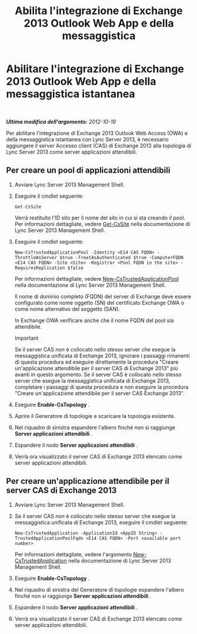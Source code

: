 ﻿---
title: "Abilita l'integrazione di Exchange 2013 Outlook Web App e della messaggistica"
TOCTitle: "Abilita l'integrazione di Exchange 2013 Outlook Web App e della messaggistica"
ms:assetid: 44d08cf0-b17d-46e1-a4f0-fcc2fe96a958
ms:mtpsurl: https://technet.microsoft.com/it-it/library/JJ204857(v=OCS.15)
ms:contentKeyID: 49300371
ms.date: 08/24/2015
mtps_version: v=OCS.15
ms.translationtype: HT
---

# Abilitare l'integrazione di Exchange 2013 Outlook Web App e della messaggistica istantanea

 

_**Ultima modifica dell'argomento:** 2012-10-19_

Per abilitare l'integrazione di Exchange 2013 Outlook Web Access (OWA) e della messaggistica istantanea con Lync Server 2013, è necessario aggiungere il server Accesso client (CAS) di Exchange 2013 alla topologia di Lync Server 2013 come server applicazioni attendibili.

## Per creare un pool di applicazioni attendibili

1.  Avviare Lync Server 2013 Management Shell.

2.  Eseguire il cmdlet seguente:
    
        Get-CsSite
    
    Verrà restituito l'ID sito per il nome del sito in cui si sta creando il pool. Per informazioni dettagliate, vedere [Get-CsSite](https://docs.microsoft.com/en-us/powershell/module/skype/Get-CsSite) nella documentazione di Lync Server 2013 Management Shell.

3.  Eseguire il cmdlet seguente:
    
        New-CsTrustedApplicationPool -Identity <E14 CAS FQDN> -ThrottleAsServer $true -TreatAsAuthenticated $true -ComputerFQDN <E14 CAS FQDN> -Site <Site> -Registrar <Pool FQDN in the site> -RequiresReplication $false
    
    Per informazioni dettagliate, vedere [New-CsTrustedApplicationPool](https://docs.microsoft.com/en-us/powershell/module/skype/New-CsTrustedApplicationPool) nella documentazione di Lync Server 2013 Management Shell.
    
    Il nome di dominio completo (FQDN) del server di Exchange deve essere configurato come nome oggetto (SN) del certificato Exchange OWA o come nome alternativo del soggetto (SAN).
    
    In Exchange OWA verificare anche che il nome FQDN del pool sia attendibile.
    
    > [!IMPORTANT]  
    > Se il server CAS <em>non</em> è collocato nello stesso server che esegue la messaggistica unificata di Exchange 2013, ignorare i passaggi rimanenti di questa procedura ed eseguire direttamente la procedura &quot;Creare un'applicazione attendibile per il server CAS di Exchange 2013&quot; più avanti in questo argomento. Se il server CAS è collocato nello stesso server che esegue la messaggistica unificata di Exchange 2013, completare i passaggi di questa procedura e non eseguire la procedura &quot;Creare un'applicazione attendibile per il server CAS Exchange 2013&quot;.

4.  Eseguire **Enable-CsTopology** .

5.  Aprire il Generatore di topologie e scaricare la topologia esistente.

6.  Nel riquadro di sinistra espandere l'albero finché non si raggiunge **Server applicazioni attendibili** .

7.  Espandere il nodo **Server applicazioni attendibili** .

8.  Verrà ora visualizzato il server CAS di Exchange 2013 elencato come server applicazioni attendibili.

## Per creare un'applicazione attendibile per il server CAS di Exchange 2013

1.  Avviare Lync Server 2013 Management Shell.

2.  Se il server CAS *non* è collocato nello stesso server che esegue la messaggistica unificata di Exchange 2013, eseguire il cmdlet seguente:
    
        New-CsTrustedApplication -ApplicationId <AppID String> -TrustedApplicationPoolFqdn <E14 CAS FQDN> -Port <available port number>
    
    Per informazioni dettagliate, vedere l'argomento [New-CsTrustedApplication](https://docs.microsoft.com/en-us/powershell/module/skype/New-CsTrustedApplication) nella documentazione di Lync Server 2013 Management Shell.

3.  Eseguire **Enable-CsTopology** .

4.  Nel riquadro di sinistra del Generatore di topologie espandere l'albero finché non si raggiunge **Server applicazioni attendibili** .

5.  Espandere il nodo **Server applicazioni attendibili** .

6.  Verrà ora visualizzato il server CAS di Exchange 2013 elencato come server applicazioni attendibili.

